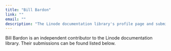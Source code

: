 ```yaml
---
title: "Bill Bardon"
link: ""
email: ""
description: "The Linode documentation library's profile page and submission listing for Bill Bardon"
---
```


Bill Bardon is an independent contributor to the Linode documentation library. Their submissions can be found listed below.